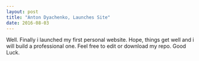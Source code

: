 ```yaml
---
layout: post
title: "Anton Dyachenko, Launches Site"
date: 2016-08-03
---
```


Well. Finally i launched my first personal website. Hope, things get well and i will build a professional one.
Feel free to edit or download my repo.
Good Luck.
